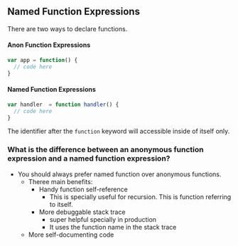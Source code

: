 ## Named Function Expressions
There are two ways to declare functions.
#### Anon Function Expressions
```javascript
var app = function() {
  // code here
}
```

#### Named Function Expressions

```javascript
var handler  = function handler() {
  // code here
}
```

The identifier after the `function` keyword will accessible inside of itself
only.

### What is the difference between an anonymous function expression and a named function expression?
- You should always prefer named function over anonymous functions.
  - Theree main benefits:
      - Handy function self-reference
          - This is specially useful for recursion. This is function referring to itself.
      -  More debuggable stack trace
          - super helpful specially in production
          - It uses the function name in the stack trace
  - More self-documenting code 
